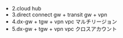 - 2.cloud hub
- 3.direct connect gw + transit gw + vpn
- 4.dx-gw + tgw + vpn vpc マルチリージョン
- 5.dx-gw + tgw + vpn vpc クロスアカウント
